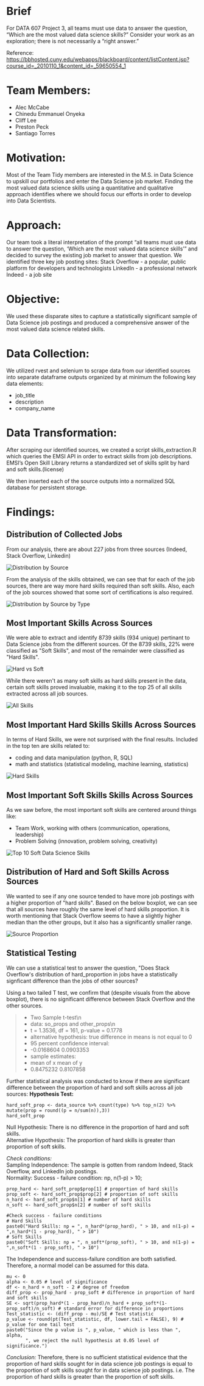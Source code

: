 # Brief
For DATA 607 Project 3, all teams must use data to answer the question, “Which are the most valued data science skills?” Consider your work as an exploration; 
there is not necessarily a “right answer.”


Reference: https://bbhosted.cuny.edu/webapps/blackboard/content/listContent.jsp?course_id=_2010110_1&content_id=_59650554_1

# Team Members:

* Alec McCabe
* Chinedu Emmanuel Onyeka
* Cliff Lee
* Preston Peck
* Santiago Torres

# Motivation:

Most of the Team Tidy members are interested in the M.S. in Data Science to upskill our portfolios and enter the Data Science job market. Finding the most valued data science skills using a quantitative and qualitative approach identifies where we should focus our efforts in order to develop into Data Scientists.

# Approach:

Our team took a literal interpretation of the prompt “all teams must use data to answer the question, ‘Which are the most valued data science skills’” and decided to survey the existing job market to answer that question. We identified three key job posting sites:
Stack Overflow - a popular, public platform for developers and technologists
LinkedIn - a professional network
Indeed - a job site

# Objective:

We used these disparate sites to capture a statistically significant sample of Data Science job postings and produced a comprehensive answer of the most valued data science related skills.

# Data Collection:

We utilized rvest and selenium to scrape data from our identified sources into separate dataframe outputs organized by at minimum the following key data elements:

* job_title
* description
* company_name

# Data Transformation:

After scraping our identified sources, we created a script skills_extraction.R which queries the EMSI API in order to extract skills from job descriptions. EMSI’s Open Skill Library returns a standardized set of skills split by hard and soft skills.(license)

We then inserted each of the source outputs into a normalized SQL database for persistent storage.

# Findings:  

## Distribution of Collected Jobs
From our analysis, there are about 227 jobs from three sources (Indeed, Stack Overflow, Linkedin)

![Distribution by Source](https://github.com/cliftonleesps/team_tidy/blob/main/images/jobs_source.png)

From the analysis of the skills obtained, we can see that for each of the job sources, there are way more hard skills required than soft skills. Also, each of the job sources showed that some sort of certifications is also required.

![Distribution by Source by Type](https://github.com/cliftonleesps/team_tidy/blob/main/images/jobs_source_type.png)

## Most Important Skills Across Sources

We were able to extract and identify 8739 skills (934 unique) pertinant to Data Science jobs from the different sources. Of the 8739 skills, 22% were classified as "Soft Skills", and most of the remainder were classified as "Hard Skills". 

![Hard vs Soft](https://github.com/cliftonleesps/team_tidy/blob/main/images/hard_vs_soft.png)

While there weren't as many soft skills as hard skills present in the data, certain soft skills proved invaluable, making it to the top 25 of all skills extracted across all job sources.

![All Skills](/images/all_skills.png)

## Most Important Hard Skills Skills Across Sources

In terms of Hard Skills, we were not surprised with the final results. Included in the top ten are skills related to:
* coding and data manipulation (python, R, SQL)
* math and statistics (statistical modeling, machine learning, statistics)

![Hard Skills](/images/hard_skills.png)

## Most Important Soft Skills Skills Across Sources

As we saw before, the most important soft skills are centered around things like:
* Team Work, working with others (communication, operations, leadership)
* Problem Solving (innovation, problem solving, creativity)

![Top 10 Soft Data Science Skills](https://github.com/cliftonleesps/team_tidy/blob/main/images/soft_skills.png)

## Distribution of Hard and Soft Skills Across Sources

We wanted to see if any one source tended to have more job postings with a higher proportion of "hard skills". Based on the below boxplot, we can see that all sources have roughly the same level of hard skills proportion. It is worth mentioning that Stack Overflow seems to have a slightly higher median than the other groups, but it also has a significantly smaller range.

![Source Proportion](https://github.com/cliftonleesps/team_tidy/blob/main/images/source_proportion.png)

## Statistical Testing

We can use a statistical test to answer the question, "Does Stack Overflow's distribution of hard_proportion in jobs have a statistically signficant difference than the jobs of other sources?

Using a two tailed T test, we confirm that (despite visuals from the above boxplot), there is no significant difference between Stack Overflow and the other sources.

> * Two Sample t-test\n
> * data:  so_props and other_props\n
> * t = 1.3536, df = 161, p-value = 0.1778
> * alternative hypothesis: true difference in means is not equal to 0
> * 95 percent confidence interval:
> *  -0.0168604  0.0903353
> * sample estimates:
> * mean of x mean of y
> * 0.8475232 0.8107858

Further statistical analysis was conducted to know if there are significant difference between the proportion of hard and soft skills across all job sources: 
**Hypothesis Test:**  
```{r statistics-by-type}
hard_soft_prop <- data_source %>% count(type) %>% top_n(2) %>% mutate(prop = round((p = n/sum(n)),3))
hard_soft_prop                                    
```
Null Hypothesis: There is no difference in the proportion of hard and soft skills.  
Alternative Hypothesis: The proportion of hard skills is greater than proportion of soft skills.  


*Check conditions:*  
Sampling Independence: The sample is gotten from random Indeed, Stack Overflow, and LinkedIn job postings.  
Normality: Success - failure condition: np, n(1-p) > 10;  
```{r check-conditions}
prop_hard <- hard_soft_prop$prop[1] # proportion of hard skills
prop_soft <- hard_soft_prop$prop[2] # proportion of soft skills
n_hard <- hard_soft_prop$n[1] # number of hard skills
n_soft <- hard_soft_prop$n[2] # number of soft skills

#Check success - failure conditions
# Hard Skills
paste0("Hard Skills: np = ", n_hard*(prop_hard), " > 10, and n(1-p) = ",n_hard*(1 - prop_hard), " > 10")
# Soft Skills
paste0("Soft Skills: np = ", n_soft*(prop_soft), " > 10, and n(1-p) = ",n_soft*(1 - prop_soft), " > 10")
```
The Independence and success-failure condition are both satisfied. Therefore, a normal model can be assumed for this data.  


```{r hypothesis-test}
mu <- 0
alpha <- 0.05 # level of significance
df <- n_hard + n_soft - 2 # degree of freedom
diff_prop <- prop_hard - prop_soft # difference in proportion of hard and soft skills
SE <- sqrt(prop_hard*(1 - prop_hard)/n_hard + prop_soft*(1-prop_soft)/n_soft) # standard error for difference in proportions
Test_statistic <- (diff_prop - mu)/SE # Test statistic
p_value <- round(pt(Test_statistic, df, lower.tail = FALSE), 9) # p_value for one tail test
paste0("Since the p value is ", p_value, " which is less than ", alpha,
       ", we reject the null hypothesis at 0.05 level of significance.")
```
*Conclusion:* Therefore, there is no sufficient statistical evidence that the proportion of hard skills sought for in data science job postings is equal to the proportion of soft skills sought for in data science job postings. i.e. The proportion of hard skills is greater than the proportion of soft skills.


